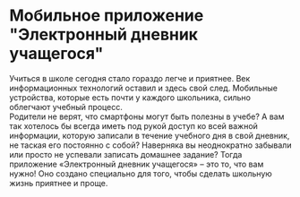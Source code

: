 # Мобильное приложение "Электронный дневник учащегося"

Учиться в школе сегодня стало гораздо легче и приятнее. Век информационных технологий оставил и здесь свой след. Мобильные устройства, которые есть почти у каждого школьника, сильно облегчают учебный процесс.  
Родители не верят, что смартфоны могут быть полезны в учебе? А вам так хотелось бы всегда иметь под рукой доступ ко всей важной информации, которую записали в течение учебного дня в свой дневник, не таская его постоянно с собой? Наверняка вы неоднократно забывали или просто не успевали записать домашнее задание?
Тогда приложение «Электронный дневник учащегося» – это то, что вам нужно! Оно создано специально для того, чтобы сделать школьную жизнь приятнее и проще. 

